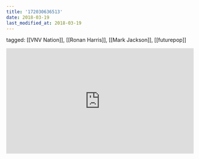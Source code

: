 ```yaml
---
title: '172030636513'
date: 2018-03-19
last_modified_at: 2018-03-19
---
```

tagged: [[VNV Nation]], [[Ronan Harris]], [[Mark Jackson]], [[futurepop]]
<iframe allow="accelerometer; autoplay; clipboard-write; encrypted-media; gyroscope; picture-in-picture" allowfullscreen="" frameborder="0" height="281" id="youtube_iframe" src="https://www.youtube.com/embed/OybgJJ4ZXIE?feature=oembed&amp;enablejsapi=1&amp;origin=https://safe.txmblr.com&amp;wmode=opaque" width="500"></iframe>